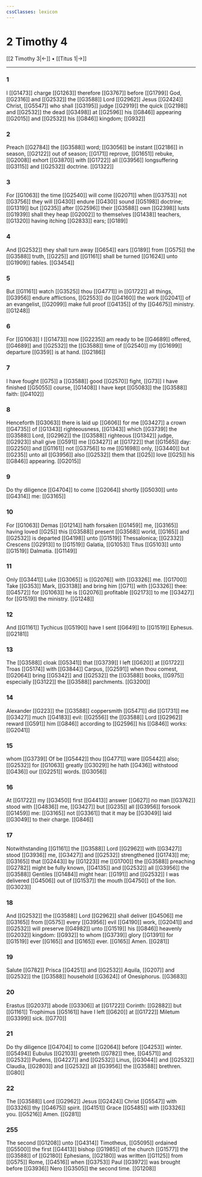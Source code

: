```yaml
---
cssClasses: lexicon
---
```

# 2 Timothy 4

[[2 Timothy 3|←]] • [[Titus 1|→]]

---

### 1
I [[G1473]] charge [[G1263]] therefore [[G3767]] before [[G1799]] God, [[G2316]] and [[G2532]] the [[G3588]] Lord [[G2962]] Jesus [[G2424]] Christ, [[G5547]] who shall [[G3195]] judge [[G2919]] the quick [[G2198]] and [[G2532]] the dead [[G3498]] at [[G2596]] his [[G846]] appearing [[G2015]] and [[G2532]] his [[G846]] kingdom; [[G932]]

### 2
Preach [[G2784]] the [[G3588]] word; [[G3056]] be instant [[G2186]] in season, [[G2122]] out of season; [[G171]] reprove, [[G1651]] rebuke, [[G2008]] exhort [[G3870]] with [[G1722]] all [[G3956]] longsuffering [[G3115]] and [[G2532]] doctrine. [[G1322]]

### 3
For [[G1063]] the time [[G2540]] will come [[G2071]] when [[G3753]] not [[G3756]] they will [[G430]] endure [[G430]] sound [[G5198]] doctrine; [[G1319]] but [[G235]] after [[G2596]] their [[G3588]] own [[G2398]] lusts [[G1939]] shall they heap [[G2002]] to themselves [[G1438]] teachers, [[G1320]] having itching [[G2833]] ears; [[G189]]

### 4
And [[G2532]] they shall turn away [[G654]] ears [[G189]] from [[G575]] the [[G3588]] truth, [[G225]] and [[G1161]] shall be turned [[G1624]] unto [[G1909]] fables. [[G3454]]

### 5
But [[G1161]] watch [[G3525]] thou [[G4771]] in [[G1722]] all things, [[G3956]] endure afflictions, [[G2553]] do [[G4160]] the work [[G2041]] of an evangelist, [[G2099]] make full proof [[G4135]] of thy [[G4675]] ministry. [[G1248]]

### 6
For [[G1063]] I [[G1473]] now [[G2235]] am ready to be [[G4689]] offered, [[G4689]] and [[G2532]] the [[G3588]] time of [[G2540]] my [[G1699]] departure [[G359]] is at hand. [[G2186]]

### 7
I have fought [[G75]] a [[G3588]] good [[G2570]] fight, [[G73]] I have finished [[G5055]] course, [[G1408]] I have kept [[G5083]] the [[G3588]] faith: [[G4102]]

### 8
Henceforth [[G3063]] there is laid up [[G606]] for me [[G3427]] a crown [[G4735]] of [[G1343]] righteousness, [[G1343]] which [[G3739]] the [[G3588]] Lord, [[G2962]] the [[G3588]] righteous [[G1342]] judge, [[G2923]] shall give [[G591]] me [[G3427]] at [[G1722]] that [[G1565]] day: [[G2250]] and [[G1161]] not [[G3756]] to me [[G1698]] only, [[G3440]] but [[G235]] unto all [[G3956]] also [[G2532]] them that [[G25]] love [[G25]] his [[G846]] appearing. [[G2015]]

### 9
Do thy diligence [[G4704]] to come [[G2064]] shortly [[G5030]] unto [[G4314]] me: [[G3165]]

### 10
For [[G1063]] Demas [[G1214]] hath forsaken [[G1459]] me, [[G3165]] having loved [[G25]] this [[G3588]] present [[G3568]] world, [[G165]] and [[G2532]] is departed [[G4198]] unto [[G1519]] Thessalonica; [[G2332]] Crescens [[G2913]] to [[G1519]] Galatia, [[G1053]] Titus [[G5103]] unto [[G1519]] Dalmatia. [[G1149]]

### 11
Only [[G3441]] Luke [[G3065]] is [[G2076]] with [[G3326]] me. [[G1700]] Take [[G353]] Mark, [[G3138]] and bring him [[G71]] with [[G3326]] thee: [[G4572]] for [[G1063]] he is [[G2076]] profitable [[G2173]] to me [[G3427]] for [[G1519]] the ministry. [[G1248]]

### 12
And [[G1161]] Tychicus [[G5190]] have I sent [[G649]] to [[G1519]] Ephesus. [[G2181]]

### 13
The [[G3588]] cloak [[G5341]] that [[G3739]] I left [[G620]] at [[G1722]] Troas [[G5174]] with [[G3844]] Carpus, [[G2591]] when thou comest, [[G2064]] bring [[G5342]] and [[G2532]] the [[G3588]] books, [[G975]] especially [[G3122]] the [[G3588]] parchments. [[G3200]]

### 14
Alexander [[G223]] the [[G3588]] coppersmith [[G5471]] did [[G1731]] me [[G3427]] much [[G4183]] evil: [[G2556]] the [[G3588]] Lord [[G2962]] reward [[G591]] him [[G846]] according to [[G2596]] his [[G846]] works: [[G2041]]

### 15
whom [[G3739]] Of be [[G5442]] thou [[G4771]] ware [[G5442]] also; [[G2532]] for [[G1063]] greatly [[G3029]] he hath [[G436]] withstood [[G436]] our [[G2251]] words. [[G3056]]

### 16
At [[G1722]] my [[G3450]] first [[G4413]] answer [[G627]] no man [[G3762]] stood with [[G4836]] me, [[G3427]] but [[G235]] all [[G3956]] forsook [[G1459]] me: [[G3165]] not [[G3361]] that it may be [[G3049]] laid [[G3049]] to their charge. [[G846]]

### 17
Notwithstanding [[G1161]] the [[G3588]] Lord [[G2962]] with [[G3427]] stood [[G3936]] me, [[G3427]] and [[G2532]] strengthened [[G1743]] me; [[G3165]] that [[G2443]] by [[G1223]] me [[G1700]] the [[G3588]] preaching [[G2782]] might be fully known, [[G4135]] and [[G2532]] all [[G3956]] the [[G3588]] Gentiles [[G1484]] might hear: [[G191]] and [[G2532]] I was delivered [[G4506]] out of [[G1537]] the mouth [[G4750]] of the lion. [[G3023]]

### 18
And [[G2532]] the [[G3588]] Lord [[G2962]] shall deliver [[G4506]] me [[G3165]] from [[G575]] every [[G3956]] evil [[G4190]] work, [[G2041]] and [[G2532]] will preserve [[G4982]] unto [[G1519]] his [[G846]] heavenly [[G2032]] kingdom: [[G932]] to whom [[G3739]] glory [[G1391]] for [[G1519]] ever [[G165]] and [[G165]] ever. [[G165]] Amen. [[G281]]

### 19
Salute [[G782]] Prisca [[G4251]] and [[G2532]] Aquila, [[G207]] and [[G2532]] the [[G3588]] household [[G3624]] of Onesiphorus. [[G3683]]

### 20
Erastus [[G2037]] abode [[G3306]] at [[G1722]] Corinth: [[G2882]] but [[G1161]] Trophimus [[G5161]] have I left [[G620]] at [[G1722]] Miletum [[G3399]] sick. [[G770]]

### 21
Do thy diligence [[G4704]] to come [[G2064]] before [[G4253]] winter. [[G5494]] Eubulus [[G2103]] greeteth [[G782]] thee, [[G4571]] and [[G2532]] Pudens, [[G4227]] and [[G2532]] Linus, [[G3044]] and [[G2532]] Claudia, [[G2803]] and [[G2532]] all [[G3956]] the [[G3588]] brethren. [[G80]]

### 22
The [[G3588]] Lord [[G2962]] Jesus [[G2424]] Christ [[G5547]] with [[G3326]] thy [[G4675]] spirit. [[G4151]] Grace [[G5485]] with [[G3326]] you. [[G5216]] Amen. [[G281]]

### 255
The second [[G1208]] unto [[G4314]] Timotheus, [[G5095]] ordained [[G5500]] the first [[G4413]] bishop [[G1985]] of the church [[G1577]] the [[G3588]] of [[G2180]] Ephesians, [[G2180]] was written [[G1125]] from [[G575]] Rome, [[G4516]] when [[G3753]] Paul [[G3972]] was brought before [[G3936]] Nero [[G3505]] the second time. [[G1208]]